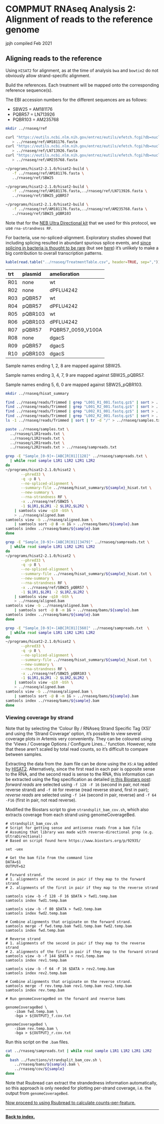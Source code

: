 COMPMUT RNAseq Analysis 2: Alignment of reads to the reference genome
================
jpjh
compiled Feb 2021

## Aligning reads to the reference

Using `HISAT2` for alignment, as at the time of analysis `bwa` and
`bowtie2` do not obviously allow strand-specific alignment.

Build the references. Each treatment will be mapped onto the
corresponding reference sequence(s).

The EBI accession numbers for the different sequences are as follows:

-   SBW25 = AM181176
-   PQBR57 = LN713926
-   PQBR103 = AM235768

``` bash
mkdir ../rnaseq/ref

curl "https://eutils.ncbi.nlm.nih.gov/entrez/eutils/efetch.fcgi?db=nucleotide&amp;id=AM181176&amp;rettype=fasta" \
   > ../rnaseq/ref/AM181176.fasta
curl "https://eutils.ncbi.nlm.nih.gov/entrez/eutils/efetch.fcgi?db=nucleotide&amp;id=LN713926&amp;rettype=fasta" \
   > ../rnaseq/ref/LN713926.fasta
curl "https://eutils.ncbi.nlm.nih.gov/entrez/eutils/efetch.fcgi?db=nucleotide&amp;id=AM235768&amp;rettype=fasta" \
   > ../rnaseq/ref/AM235768.fasta

~/programs/hisat2-2.1.0/hisat2-build \
   -f ../rnaseq/ref/AM181176.fasta \
   ../rnaseq/ref/SBW25

~/programs/hisat2-2.1.0/hisat2-build \
   -f ../rnaseq/ref/AM181176.fasta,../rnaseq/ref/LN713926.fasta \
   ../rnaseq/ref/SBW25_pQBR57

~/programs/hisat2-2.1.0/hisat2-build \
   -f ../rnaseq/ref/AM181176.fasta,../rnaseq/ref/AM235768.fasta \
   ../rnaseq/ref/SBW25_pQBR103
```

Note that for the [NEB Ultra Directional
kit](https://international.neb.com/products/e7420-nebnext-ultra-directional-rna-library-prep-kit-for-illumina)
that we used for this protocol, we use `rna-strandness RF`.

For bacteria, use no-spliced-alignment. Exploratory studies showed that
including splicing resulted in abundant spurious splice events, and
[since splicing in bacteria is thought to be
rare](https://www.nature.com/scitable/topicpage/rna-splicing-introns-exons-and-spliceosome-12375/)
(but see [here](http://genesdev.cshlp.org/content/12/9/1243.full.html))
it’s unlikely to make a big contribution to overall transcription
patterns.

``` r
kable(read.table("../rnaseq/TreatmentTable.csv", header=TRUE, sep=","))
```

| trt | plasmid | amelioration        |
|:----|:--------|:--------------------|
| R01 | none    | wt                  |
| R02 | none    | dPFLU4242           |
| R03 | pQBR57  | wt                  |
| R04 | pQBR57  | dPFLU4242           |
| R05 | pQBR103 | wt                  |
| R06 | pQBR103 | dPFLU4242           |
| R07 | pQBR57  | PQBR57\_0059\_V100A |
| R08 | none    | dgacS               |
| R09 | pQBR57  | dgacS               |
| R10 | pQBR103 | dgacS               |

Sample names ending 1, 2, 8 are mapped against SBW25.

Sample names ending 3, 4, 7, 9 are mapped against SBW25\_pQBR57.

Sample names ending 5, 6, 0 are mapped against SBW25\_pQBR103.

``` bash
mkdir ../rnaseq/hisat_summary

find ../rnaseq/reads/Trimmed | grep "L001_R1_001.fastq.gz$" | sort > ../rnaseq/L1R1reads.txt
find ../rnaseq/reads/Trimmed | grep "L001_R2_001.fastq.gz$" | sort > ../rnaseq/L1R2reads.txt
find ../rnaseq/reads/Trimmed | grep "L002_R1_001.fastq.gz$" | sort > ../rnaseq/L2R1reads.txt
find ../rnaseq/reads/Trimmed | grep "L002_R2_001.fastq.gz$" | sort > ../rnaseq/L2R2reads.txt
ls -1 ../rnaseq/reads/Trimmed | sort | tr -d "/" > ../rnaseq/samples.txt

paste ../rnaseq/samples.txt \
  ../rnaseq/L1R1reads.txt \
  ../rnaseq/L1R2reads.txt \
  ../rnaseq/L2R1reads.txt \
  ../rnaseq/L2R2reads.txt > ../rnaseq/sampreads.txt

grep -E "Sample_[0-9]+-[ABC]R[01][128]" ../rnaseq/sampreads.txt \
  | while read sample L1R1 L1R2 L2R1 L2R2
do
~/programs/hisat2-2.1.0/hisat2 \
       --phred33 \
       -q -p 8 \
       --no-spliced-alignment \
       --summary-file ../rnaseq/hisat_summary/${sample}_hisat.txt \
       --new-summary \
       --rna-strandness RF \
       -x ../rnaseq/ref/SBW25 \
       -1 $L1R1,$L2R1 -2 $L1R2,$L2R2 \
    | samtools view -q10 -bSh \
    > ../rnaseq/aligned.bam
samtools view -b ../rnaseq/aligned.bam \
    | samtools sort -@ 8 -m 1G > ../rnaseq/bams/${sample}.bam
samtools index ../rnaseq/bams/${sample}.bam
done

grep -E "Sample_[0-9]+-[ABC]R[01][3479]" ../rnaseq/sampreads.txt \
  | while read sample L1R1 L1R2 L2R1 L2R2
do
~/programs/hisat2-2.1.0/hisat2 \
       --phred33 \
       -q -p 8 \
       --no-spliced-alignment \
       --summary-file ../rnaseq/hisat_summary/${sample}_hisat.txt \
       --new-summary \
       --rna-strandness RF \
       -x ../rnaseq/ref/SBW25_pQBR57 \
       -1 $L1R1,$L2R1 -2 $L1R2,$L2R2 \
    | samtools view -q10 -bSh \
    > ../rnaseq/aligned.bam
samtools view -b ../rnaseq/aligned.bam \
    | samtools sort -@ 8 -m 1G > ../rnaseq/bams/${sample}.bam
samtools index ../rnaseq/bams/${sample}.bam
done

grep -E "Sample_[0-9]+-[ABC]R[01][560]" ../rnaseq/sampreads.txt  \
  | while read sample L1R1 L1R2 L2R1 L2R2
do
~/programs/hisat2-2.1.0/hisat2 \
       --phred33 \
       -q -p 8 \
       --no-spliced-alignment \
       --summary-file ../rnaseq/hisat_summary/${sample}_hisat.txt \
       --new-summary \
       --rna-strandness RF \
       -x ../rnaseq/ref/SBW25_pQBR103 \
       -1 $L1R1,$L2R1 -2 $L1R2,$L2R2 \
    | samtools view -q10 -bSh \
    > ../rnaseq/aligned.bam
samtools view -b ../rnaseq/aligned.bam \
    | samtools sort -@ 8 -m 1G > ../rnaseq/bams/${sample}.bam
samtools index ../rnaseq/bams/${sample}.bam
done
```

### Viewing coverage by strand

Note that by selecting the ‘Colour By / RNAseq Strand Specific Tag (XS)’
and using the ‘Strand Coverage’ option, it’s possible to view several
coverage plots in Artemis very conveniently. They can be coloured using
the ‘Views / Coverage Options / Configure Lines…’ function. However,
note that these aren’t scaled by total read counts, so it’s difficult to
compare between samples.

Extracting the data from the .bam file can be done using the `XS:A` tag
added by [HISAT2](https://ccb.jhu.edu/software/hisat2/manual.shtml).
Alternatively, since the first read in each pair is opposite sense to
the RNA, and the second read is sense to the RNA, this information can
be extracted using the flag specification as detailed [in this Biostars
post](https://www.biostars.org/p/92935/): *forward reads* are selected
using `-f 128 -F 16` (second in pair, not read reverse strand) and
`-f 80` for reverse (read reverse strand, first in pair); *reverse
reads* are selected using `-f 144` (second in pair, reverse) and
`-f 64 -F16` (first in pair, not read reverse).

Modified the Biostars script to give `strandsplit_bam_cov.sh`, which
also extracts coverage from each strand using genomeCoverageBed.

    # strandsplit_bam_cov.sh
    # Script for getting sense and antisense reads from a bam file
    # Assuming that library was made with reverse-directional prep (e.g. UltraDirectional)
    # Based on script found here https://www.biostars.org/p/92935/

    set -uex

    # Get the bam file from the command line
    DATA=$1
    OUTPUT=$2

    # Forward strand.
    # 1. alignments of the second in pair if they map to the forward strand
    # 2. alignments of the first in pair if they map to the reverse strand

    samtools view -b -f 128 -F 16 $DATA > fwd1.temp.bam
    samtools index fwd1.temp.bam

    samtools view -b -f 80 $DATA > fwd2.temp.bam
    samtools index fwd2.temp.bam

    # Combine alignments that originate on the forward strand.
    samtools merge -f fwd.temp.bam fwd1.temp.bam fwd2.temp.bam
    samtools index fwd.temp.bam

    # Reverse strand
    # 1. alignments of the second in pair if they map to the reverse strand
    # 2. alignments of the first in pair if they map to the forward strand
    samtools view -b -f 144 $DATA > rev1.temp.bam
    samtools index rev1.temp.bam

    samtools view -b -f 64 -F 16 $DATA > rev2.temp.bam
    samtools index rev2.temp.bam

    # Combine alignments that originate on the reverse strand.
    samtools merge -f rev.temp.bam rev1.temp.bam rev2.temp.bam
    samtools index rev.temp.bam

    # Run genomeCoverageBed on the forward and reverse bams

    genomeCoverageBed \
        -ibam fwd.temp.bam \
        -bga > ${OUTPUT}_f.cov.txt

    genomeCoverageBed \
        -ibam rev.temp.bam \
        -bga > ${OUTPUT}_r.cov.txt

Run this script on the `.bam` files.

``` bash
cat ../rnaseq/sampreads.txt | while read sample L1R1 L1R2 L2R1 L2R2
do
  bash ../functions/strandsplit_bam_cov.sh \
    ../rnaseq/bams/${sample}.bam \
    ../rnaseq/cov/${sample}
done
```

Note that Rsubread can extract the strandedness information
automatically, so this approach is only needed for plotting per-strand
coverage, i.e. the output from `genomeCoverageBed`.

[Now proceed to using Rsubread to calculate
counts-per-feature.](COMPMUT_RNAseq_3_Rsubread.md)

------------------------------------------------------------------------

**[Back to index.](COMPMUT_index.md)**
